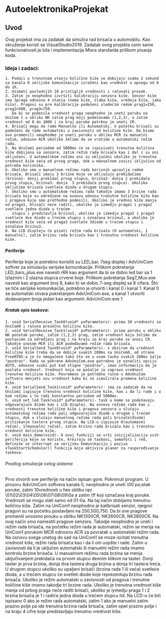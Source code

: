 # AutoelektronikaProjekat

## Uvod
Ovaj projekat ima za zadatak da simulira rad brisača u automobilu. Kao okruženje koristi se VisualStudio2019. Zadatak ovog projekta osim same funkcionalnosti je bila i implementacija Misra standarda prilikom pisanja koda.	

### Ideja i zadaci:
	1. Podaci o trenutnom stanju količine kiše se dobijaju svake 2 sekund sa kanala 0 serijske komunikacije izraženi kao vrednost u opsegu od 0 do 1K.
	2. Uzimati poslednjih 10 pristiglih vrednosti i računati prosek.
	3. Zatim je neophodno izvršiti kalibraciju senzora kiše. Senzor kiše ima 3praga odnosno 4 stanja (nema kiše, slaba kiša, srednja kiša, jaka kiša). Pragovi su pre kalibracije podešeni sledećim redom prag1=250, prag2=500, prag3=750.
	   Da bi se podesila vrednost praga neophodno je uneti poruku na UniCom 1 u obliku NK zatim prag koji podešavamo (1,2,3), a zatim vrednost od 0 do 1000 i za kraj poruke potrbno je uneti CR.
	4. Brisači mogu da rade Manuelno ili Automatski. U početku brisači su podešeni da rade automatski u zavisnosti od količine kiše. Da bismo ovo promenili neophodmo je uneti poruku u obliku MCR za manuelni režim, odnosno ACR ukoliko želimo da se vratimo u automatski režim rada.
	5. Na UniCom1 periodom od 5000ms će se ispisivati trenutna količina kiše dobijena sa senzora, zatim režim rada brisača kao i dal i su oni uključeni. U automatskom režimu oni su uključeni ukoliko je trenutna vrednost kiše veća od prvog praga, dok u manuelnom zavisi iključivo od potreba korisnika.
	6. Ukoliko smo u manuelnom režimu rada korisnik upravlja radom brisača. Brisači imaju 3 brzine koje se uključuju prekidačima (brzina1- donji prekidač prvog stupca, brzina2- donja 2 prekidača prvog stupca, brzina3- donja  3 prekidača prvog stupca). Ukoliko uključimo brisače svetleće dioda u drugom stupcu.
	7. Ukoliko smo u automatskom režimu rada takodje imamo 3 brzine rada brisača koje su odredjene na osnovu odnosa trenutne količine kiše kao i pragova koje smo prethodno podesili. Ukoliko je vrednos kiše manja od praga1, brisači neće raditi, ukoliko je izmedju praga1 i praga2 svetleće jedna dioda u trećem 
	   stupcu i predstavlja brzinu1, ukoliko je izmedju praga2 i praga3 svetleće dve diode u trećem stupcu i označava brzinu2, a ukoliko je vrednost kiše veća od praga3 svetleće 3diode u trećem stupcu i označava brzinu3.
	8. Na LCD displeju će pisati režim rada brisača (0 automatski, 1 manuelni), zatim brzinu rada brisača kao i trenutnu vrednost količine kiše.

#### Periferije
Periferije koje je potrebno koristiti su LED_bar, 7seg displej i AdvUniCom softver za simulaciju serijske komunikacije.
Prilikom pokretanja LED_bars_plus.exe navesti rRR kao argument da bi se dobio led bar sa 1 izlaznim i 2 ulazna stupca crvene boje.
Prilikom pokretanja Seg7_Mux.exe navesti kao argument broj 8, kako bi se dobio 7-seg displej sa 8 cifara.
Što se tiče serijske komunikacije, potrebno je otvoriti i kanal 0 i kanal 1. Kanal 0 se automatski otvara pokretanjem AdvUniCom.exe, a kanal 1 otvoriti dodavanjem broja jedan kao argument: AdvUniCom.exe 1

##### Kratak opis taskova:
	1. void SerialReceive_Task0(void* pvParameters)- prima 10 vrednosti sa UniCom0 i računa prosečnu količinu kiše.
	2. void SerialReceive_Task1(void* pvParameters)- prima poruku u obliku NK početak poruke, zatim (1,2,3) prag, zatim vrednost koju želimo da postavimo za odredjeni prag i na kraju za kraj poruke se unosi CR. Takodje unosom MCR ili ACR podeđavamo režim rada brisača. 
	3. void SerialSend_Task0(void* pvParameters)- s obzirom da vrednost količine kiše treba da se dobije svakih 200ms sa UniCom0, od strane FreeRTOS-a je to omogućeno tako što se u ovom tasku svakih 200ms šalje "pozdrav". Kada se pokrene AdvUniCom.exe potrebno je označiti opciju AUTO, odnosno svaki put kad stigne "pozdrav", imao informaciju da je poslata vrednost. Vrednost koja se pošalje je zapravo vrednost trenutne količine kiše. Povremeno je potrebno ručno u AdvUniCom softveru menjati ovu vrednost kako bi se simulirala promena količine kiše.
	4. void SerialSend_Task1(void* pvParameters)- ima za zadatak da na UniCom1 ispisuje trenutnu vrednost količine kiše, kao i da li rade i u kom režimu i to radi konstantno periodom od 5000ms.
	5. void set_led_Task(void* pvParameters)- task u kome se podešavaju odgovarajuče diode kao i LCD displej. Na osnovu režima rada kao i vrednosti trenutne količine kiše i pragova senzora u slučaju automatskog režima rada pali odgovarajuće diode u drugom i trećem stupcu, dok u slučaju manuelnog režima rada pali brisače(diode) pritiskanje tastera prvog stupca. Na LCD-u ispisuje 0(automaski režim), 1(manuelni režim), zatim brzinu rada brisača kao i trenutnu vrednost količine kiše. 
	6. void main_demo(void)- U ovoj funkciji se vrši inicijalizacija svih periferija koje se koriste, kreiraju se taskovi, semafori i red, definiše se interrupt za serijsku komunikaciju i poziva vTaskStartScheduler() funkcija koja aktivira planer za raspoređivanje taskova.

###### Predlog simulacije celog sistema
Prvo otvoriti sve periferije na način opisan gore. Pokrenuti program. U prozoru AdvUniCom softvera kanala 0, neophodno je uneti \00 po;etak poruke, zatim 10vrednosti u hex obliku npr. \01\02\03\04\05\06\07\08\09\0a a zatim \ff koji označava kraj poruke. Vrednosti se mogu slati samo od 01-0a. Na taj način dobijamo trenutnu količinu kiše. Zatim na UniCom1 neophodno je kalibrisati senzor, njegovi pragovi su na poćetku postavljeni na 250,500,750. Da bi ove pragove promenili unosimo prouku u obliku NK1300CR, NK2600CR, NK3800CR. Na ovaj način smo namestili pragove senzora.
Takodje neophodno je uneti i režim rada brisača, na početku režim rada je automatski, režim se menja na UniCom1 porukom MCR odnosno ACR za povratak u automatski režim rada. Na osnovu svega unetog do sad na UniCom1 se moze iscitati trenutna vrednost kiše, režim rada brisača kao i da li oni uopšte i rade. Zatim u zavisnosti da li je uključen automatski ili manuelni režim rada imamo kontrolu brzine brisača. U manuelnom režimu rada brzina se menja uključivanjem prekidača na prvom stupcu desnim klikom na taster. Donji taster je prva brzina, donja dva tastera druga brzina a donja tri tastera treća.
U drugom stupcu ukoliko su upaljeni brisači (brzina rada 1 ili veća) svetleće dioda, a u trećem stupcu će svetleti diode koje reprezentuju brzinu rada brisača. Ukoliko je režim automatski u zavisnosti od pragova i trenutne količine kiše imamo takodje tri brzine rada. Ukoliko je trenutna vrednost kiše manja od prbog praga neće raditi brisači, ukoliko je iymedju praga 1 i 2 brzina brisača je 1 i radiće jedna dioda u trećem stupcu itd. Na LCD-u će biti ispisano 0 ako je režim rada automatski, zatim 1 ako je manuelni zatim prazno polje pa ide trenutna brzina rada brisača, zatim opet prazno polje i na kraju 4 cifre koje predstavljaju trenutnu vrednost kiše.
